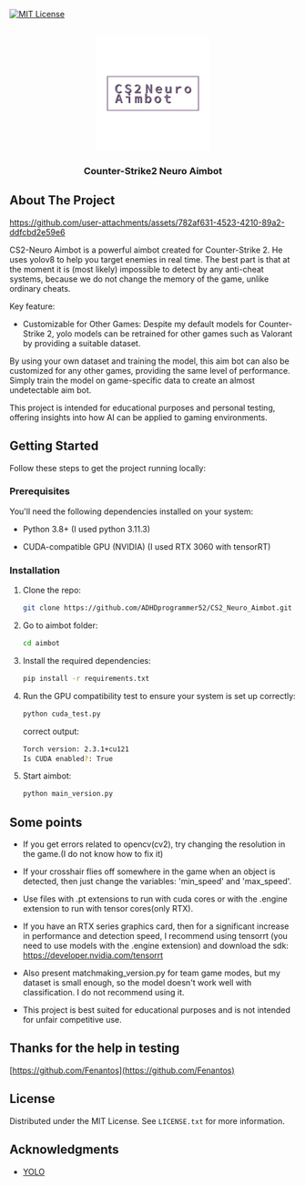<a id="readme-top"></a>

[![MIT License][license-shield]][license-url]

<br />
<div align="center">
  <a href="https://github.com/ADHDprogrammer52/CS2_Neuro_Aimbot/">
    <img src="logo/logo2.png" alt="Logo" width="200" height="200">
  </a>

  <h3 align="center">Counter-Strike2 Neuro Aimbot</h3>

</div>


## About The Project


https://github.com/user-attachments/assets/782af631-4523-4210-89a2-ddfcbd2e59e6




CS2-Neuro Aimbot is a powerful aimbot created for Counter-Strike 2. He uses yolov8 to help you target enemies in real time. The best part is that at the moment it is (most likely) impossible to detect by any anti-cheat systems, because we do not change the memory of the game, unlike ordinary cheats.

Key feature:

- Customizable for Other Games: Despite my default models for Counter-Strike 2, yolo models can be retrained for other games such as Valorant by providing a suitable dataset.

By using your own dataset and training the model, this aim bot can also be customized for any other games, providing the same level of performance. Simply train the model on game-specific data to create an almost undetectable aim bot.

This project is intended for educational purposes and personal testing, offering insights into how AI can be applied to gaming environments.


## Getting Started

Follow these steps to get the project running locally:

### Prerequisites

You'll need the following dependencies installed on your system:

- Python 3.8+ (I used python 3.11.3)

- CUDA-compatible GPU (NVIDIA) (I used RTX 3060 with tensorRT)

### Installation

1. Clone the repo:
   ```sh
   git clone https://github.com/ADHDprogrammer52/CS2_Neuro_Aimbot.git
   ```
2. Go to aimbot folder:
   ```sh
   cd aimbot
   ```
3. Install the required dependencies:
   ```sh
   pip install -r requirements.txt
   ```
4. Run the GPU compatibility test to ensure your system is set up correctly:
   ```sh
   python cuda_test.py
   ```
   correct output:
   ```sh
   Torch version: 2.3.1+cu121
   Is CUDA enabled?: True
   ```
5. Start aimbot:
   ```sh
   python main_version.py
   ```

## Some points

- If you get errors related to opencv(cv2), try changing the resolution in the game.(I do not know how to fix it)

- If your crosshair flies off somewhere in the game when an object is detected, then just change the variables: 'min_speed' and 'max_speed'.
- Use files with .pt extensions to run with cuda cores or with the .engine extension to run with tensor cores(only RTX).

- If you have an RTX series graphics card, then for a significant increase in performance and detection speed, I recommend using tensorrt (you need to use models with the .engine extension) and download the sdk: https://developer.nvidia.com/tensorrt

- Also present matchmaking_version.py for team game modes, but my dataset is small enough, so the model doesn't work well with classification. I do not recommend using it.

- This project is best suited for educational purposes and is not intended for unfair competitive use.

## Thanks for the help in testing

[https://github.com/Fenantos](https://github.com/Fenantos)


## License

Distributed under the MIT License. See `LICENSE.txt` for more information.


## Acknowledgments

- [YOLO](https://docs.ultralytics.com/)


[license-shield]: https://img.shields.io/github/license/othneildrew/Best-README-Template.svg?style=for-the-badge
[license-url]: https://github.com/ADHDprogrammer52/CS2_Neuro_Aimbot/blob/main/LICENSE
